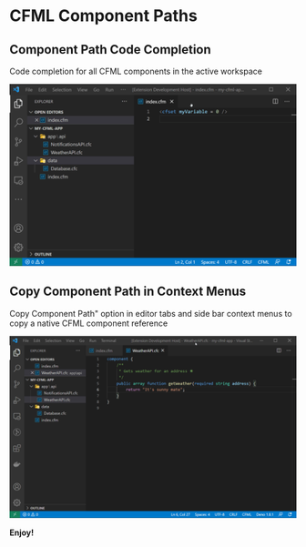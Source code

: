 # CFML Component Paths

## Component Path Code Completion
Code completion for all CFML components in the active workspace

![Component Path Code Completion](/examples/autocomplete.gif)

## Copy Component Path in Context Menus
Copy Component Path" option in editor tabs and side bar context menus to copy a native CFML component reference

![Copy Component Path in Context Menus](/examples/copy-path.gif)

**Enjoy!**
